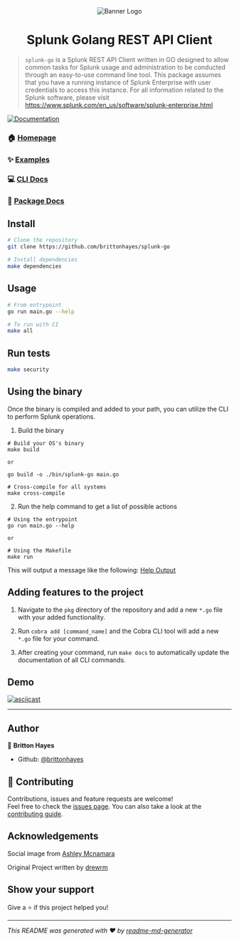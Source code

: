 <div align="center">
  <img alt="Banner Logo" src="https://user-images.githubusercontent.com/46035482/89118313-a134ee80-d459-11ea-952c-b4fc3c88aaf5.png" />
</div>

<h1 align="center">Splunk Golang REST API Client</h1>

> `splunk-go` is a Splunk REST API Client written in GO designed to allow common tasks for Splunk usage and administration to be conducted through an easy-to-use command line tool. This package assumes that you have a running instance of Splunk Enterprise with user credentials to access this instance. For all information related to the Splunk software, please visit https://www.splunk.com/en_us/software/splunk-enterprise.html

<p>
  <a href="https://pkg.go.dev/github.com/brittonhayes/splunk-go?tab=overview" target="_blank">
    <img alt="Documentation" src="https://img.shields.io/badge/documentation-yes-brightgreen.svg" />
  </a>
</p>

### 🏠 [Homepage](https://github.com/brittonhayes/splunk-go)

### ✨ [Examples](https://github.com/brittonhayes/splunk-go/tree/master/examples)

### :computer: [CLI Docs](https://pkg.go.dev/github.com/brittonhayes/splunk-go/cmd?tab=doc)

### :gift: [Package Docs](https://pkg.go.dev/github.com/brittonhayes/splunk-go/pkg?tab=doc)

## Install

```sh
# Clone the repository
git clone https://github.com/brittonhayes/splunk-go

# Install dependencies
make dependencies
```

## Usage

```sh
# From entrypoint
go run main.go --help

# To run with CI
make all
```

## Run tests

```sh
make security
```

## Using the binary

Once the binary is compiled and added to your path, you can utilize the CLI to perform Splunk operations.

1. Build the binary

```shell
# Build your OS's binary
make build

or

go build -o ./bin/splunk-go main.go

# Cross-compile for all systems
make cross-compile

```

2. Run the help command to get a list of possible actions

```shell
# Using the entrypoint
go run main.go --help

or

# Using the Makefile
make run
```

This will output a message like the following: [Help Output](https://github.com/brittonhayes/splunk-go/tree/master/docs/splunk-go.md)

## Adding features to the project

1. Navigate to the `pkg` directory of the repository and add a new `*.go` file with your added functionality.

2. Run `cobra add [command_name]` and the Cobra CLI tool will add a new `*.go` file for your command.

3. After creating your command, run `make docs` to automatically update the documentation of all CLI commands.

## Demo

[![asciicast](https://asciinema.org/a/QEHBxxaB45kzrKZm1QUS78rPu.svg)](https://asciinema.org/a/QEHBxxaB45kzrKZm1QUS78rPu)

---

## Author

👤 **Britton Hayes**

- Github: [@brittonhayes](https://github.com/brittonhayes)

## 🤝 Contributing

Contributions, issues and feature requests are welcome!<br />Feel free to check the [issues page](https://github.com/brittonhayes/splunk-go/issues). You can also take a look at the [contributing guide](https://github.com/brittonhayes/splunk-go/blob/master/contributing.md).

## Acknowledgements

Social image from [Ashley Mcnamara](https://github.com/ashleymcnamara/gophers)

Original Project written by [drewrm](https://github.com/drewrm/splunk-golang)

## Show your support

Give a ⭐️ if this project helped you!

---

_This README was generated with ❤️ by [readme-md-generator](https://github.com/kefranabg/readme-md-generator)_
